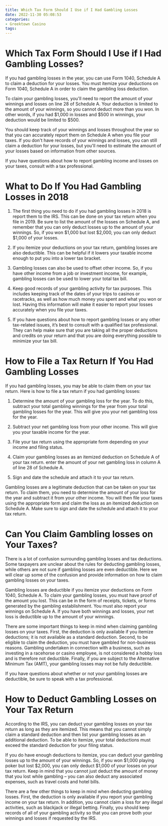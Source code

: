 ```yaml
---
title: Which Tax Form Should I Use if I Had Gambling Losses
date: 2022-11-30 05:08:53
categories:
- Greektown Casino
tags:
---
```



#  Which Tax Form Should I Use if I Had Gambling Losses?

If you had gambling losses in the year, you can use Form 1040, Schedule A to claim a deduction for your losses. You must itemize your deductions on Form 1040, Schedule A in order to claim the gambling loss deduction.

To claim your gambling losses, you'll need to report the amount of your winnings and losses on line 28 of Schedule A. Your deduction is limited to the amount of your winnings, so you cannot deduct more than you won. In other words, if you had $1,000 in losses and $500 in winnings, your deduction would be limited to $500.

You should keep track of your winnings and losses throughout the year so that you can accurately report them on Schedule A when you file your taxes. If you don't have records of your winnings and losses, you can still claim a deduction for your losses, but you'll need to estimate the amount of your losses based on information from other sources.

If you have questions about how to report gambling income and losses on your taxes, consult with a tax professional.

#  What to Do If You Had Gambling Losses in 2018
1. The first thing you need to do if you had gambling losses in 2018 is report them to the IRS. This can be done on your tax return when you file in 2019. Be sure to list the amount of the losses on Schedule A, and remember that you can only deduct losses up to the amount of your winnings. So, if you won $1,000 but lost $2,000, you can only deduct $1,000 of your losses.

2. If you itemize your deductions on your tax return, gambling losses are also deductible. This can be helpful if it lowers your taxable income enough to put you into a lower tax bracket.

3. Gambling losses can also be used to offset other income. So, if you have other income from a job or investment income, for example, gambling losses can be used to lower your total tax bill.

4. Keep good records of your gambling activity for tax purposes. This includes keeping track of the dates of your trips to casinos or racetracks, as well as how much money you spent and what you won or lost. Having this information will make it easier to report your losses accurately when you file your taxes.

5. If you have questions about how to report gambling losses or any other tax-related issues, it’s best to consult with a qualified tax professional. They can help make sure that you are taking all the proper deductions and credits on your return and that you are doing everything possible to minimize your tax bill.

#  How to File a Tax Return If You Had Gambling Losses

If you had gambling losses, you may be able to claim them on your tax return. Here is how to file a tax return if you had gambling losses:

1. Determine the amount of your gambling loss for the year. To do this, subtract your total gambling winnings for the year from your total gambling losses for the year. This will give you your net gambling loss for the year.

2. Subtract your net gambling loss from your other income. This will give you your taxable income for the year.

3. File your tax return using the appropriate form depending on your income and filing status.

4. Claim your gambling losses as an itemized deduction on Schedule A of your tax return. enter the amount of your net gambling loss in column A of line 28 of Schedule A.

5. Sign and date the schedule and attach it to your tax return.

Gambling losses are a legitimate deduction that can be taken on your tax return. To claim them, you need to determine the amount of your loss for the year and subtract it from your other income. You will then file your taxes using the appropriate form and claim the loss as an itemized deduction on Schedule A. Make sure to sign and date the schedule and attach it to your tax return.

#  Can You Claim Gambling losses on Your Taxes?

There is a lot of confusion surrounding gambling losses and tax deductions. Some taxpayers are unclear about the rules for deducting gambling losses, while others are not sure if gambling losses are even deductible. Here we will clear up some of the confusion and provide information on how to claim gambling losses on your taxes.

Gambling losses are deductible if you itemize your deductions on Form 1040, Schedule A. To claim your gambling losses, you must have proof of the amount you lost. This can be in the form of receipts, tickets, or forms generated by the gambling establishment. You must also report your winnings on Schedule A. If you have both winnings and losses, your net loss is deductible up to the amount of your winnings.

There are some important things to keep in mind when claiming gambling losses on your taxes. First, the deduction is only available if you itemize deductions; it is not available as a standard deduction. Second, to be eligible to claim the deduction, you must have gambled for non-business reasons. Gambling undertaken in connection with a business, such as investing in a racehorse or casino employee, is not considered a hobby loss and is therefore not deductible. Finally, if you are subject to the Alternative Minimum Tax (AMT), your gambling losses may not be fully deductible.

If you have questions about whether or not your gambling losses are deductible, be sure to speak with a tax professional.

#  How to Deduct Gambling Losses on Your Tax Return

According to the IRS, you can deduct your gambling losses on your tax return as long as they are itemized. This means that you cannot simply claim a standard deduction and then list your gambling losses as an additional deduction. To be able to itemize, your total deductions must exceed the standard deduction for your filing status.

If you do have enough deductions to itemize, you can deduct your gambling losses up to the amount of your winnings. So, if you won $1,000 playing poker but lost $2,000, you can only deduct $1,000 of your losses on your tax return. Keep in mind that you cannot just deduct the amount of money that you lost while gambling – you can also deduct any associated expenses, such as travel costs and hotel bills.

There are a few other things to keep in mind when deducting gambling losses. First, the deduction is only available if you report your gambling income on your tax return. In addition, you cannot claim a loss for any illegal activities, such as blackjack or illegal betting. Finally, you should keep records of all of your gambling activity so that you can prove both your winnings and losses if requested by the IRS.